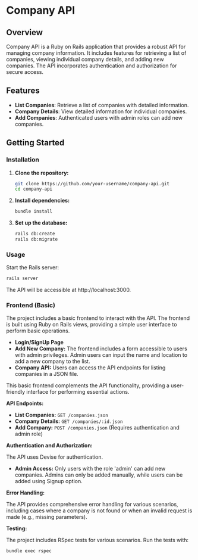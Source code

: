 # Company API

## Overview

Company API is a Ruby on Rails application that provides a robust API for managing company information. It includes features for retrieving a list of companies, viewing individual company details, and adding new companies. The API incorporates authentication and authorization for secure access.

## Features

- **List Companies**: Retrieve a list of companies with detailed information.
- **Company Details**: View detailed information for individual companies.
- **Add Companies**: Authenticated users with admin roles can add new companies.

## Getting Started

### Installation

1. **Clone the repository:**

    ```bash
    git clone https://github.com/your-username/company-api.git
    cd company-api
    ```

2. **Install dependencies:**

    ```bash
    bundle install
    ```

3. **Set up the database:**

    ```bash
    rails db:create
    rails db:migrate
    ```

### Usage

Start the Rails server:

```bash
rails server
```
The API will be accessible at http://localhost:3000.

### Frontend (Basic)

The project includes a basic frontend to interact with the API. The frontend is built using Ruby on Rails views, providing a simple user interface to perform basic operations.

- **Login/SignUp Page**
- **Add New Company:** The frontend includes a form accessible to users with admin privileges. Admin users can input the name and location to add a new company to the list.
- **Company API:** Users can access the API endpoints for listing companies in a JSON file.

This basic frontend complements the API functionality, providing a user-friendly interface for performing essential actions.

**API Endpoints:**

- **List Companies:** `GET /companies.json`
- **Company Details:** `GET /companies/:id.json`
- **Add Company:** `POST /companies.json` (Requires authentication and admin role)

**Authentication and Authorization:**

The API uses Devise for authentication.
- **Admin Access:** Only users with the role 'admin' can add new companies. Admins can only be added manually, while users can be added using Signup option.

**Error Handling:**

The API provides comprehensive error handling for various scenarios, including cases where a company is not found or when an invalid request is made (e.g., missing parameters). 

**Testing:**

The project includes RSpec tests for various scenarios. Run the tests with:

```bash
bundle exec rspec
```
